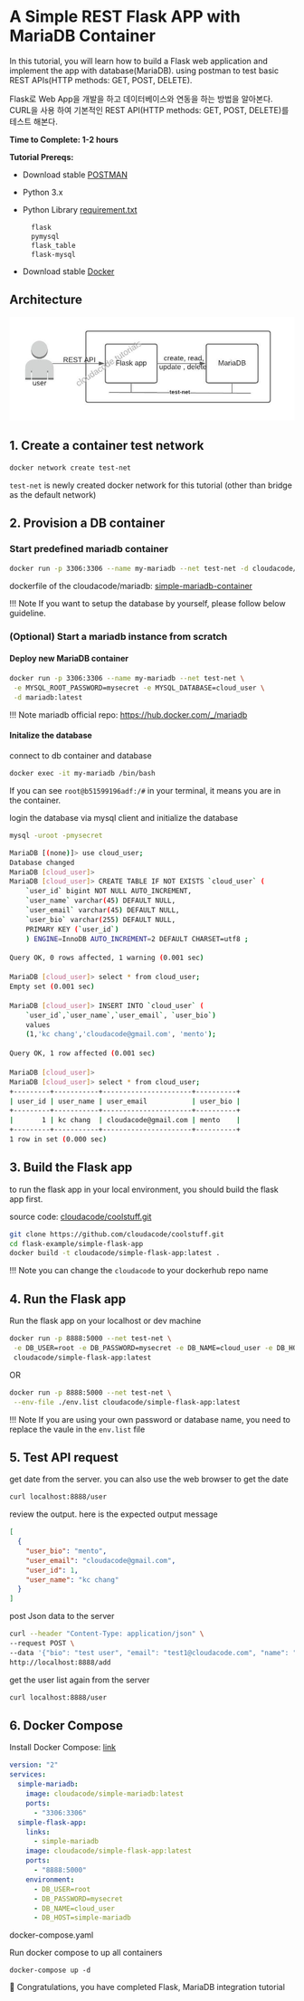 # A Simple REST Flask APP with MariaDB Container

In this tutorial, you will learn how to build a Flask web application and implement the app with database(MariaDB). using postman to test basic REST APIs(HTTP methods: GET, POST, DELETE).

Flask로 Web App을 개발을 하고 데이터베이스와 연동을 하는 방법을 알아본다. CURL을 사용 하여 기본적인 REST API(HTTP methods: GET, POST, DELETE)를 테스트 해본다.

**Time to Complete: 1-2 hours**

**Tutorial Prereqs:**

- Download stable [POSTMAN](https://www.postman.com/downloads/)
- Python 3.x
- Python Library [requirement.txt](https://github.com/cloudacode/coolstuff/blob/main/flask-example/simple-flask-app/requirements.txt)

        flask
        pymysql
        flask_table
        flask-mysql

- Download stable [Docker](https://docs.docker.com/get-docker/)

## Architecture

![docker-flask-mariadb](../assets/docker-flask-mariadb.jpeg)

## 1. Create a container test network

```bash
docker network create test-net
```
`test-net` is newly created docker network for this tutorial (other than bridge as the default network)

## 2. Provision a DB container

### Start predefined mariadb container

```bash
docker run -p 3306:3306 --name my-mariadb --net test-net -d cloudacode/simple-mariadb:latest
```

dockerfile of the cloudacode/mariadb: [simple-mariadb-container](https://github.com/cloudacode/coolstuff/tree/main/flask-example/simple-mariadb-app)

!!! Note
    If you want to setup the database by yourself, please follow below guideline.

### (Optional) Start a mariadb instance from scratch

#### Deploy new MariaDB container

```bash
docker run -p 3306:3306 --name my-mariadb --net test-net \
 -e MYSQL_ROOT_PASSWORD=mysecret -e MYSQL_DATABASE=cloud_user \
 -d mariadb:latest
```

!!! Note
    mariadb official repo: https://hub.docker.com/_/mariadb

#### Initalize the database

connect to db container and database
```bash
docker exec -it my-mariadb /bin/bash
```

If you can see `root@b51599196adf:/#` in your terminal, it means you are in the container.

login the database via mysql client and initialize the database

```bash
mysql -uroot -pmysecret
```

```bash
MariaDB [(none)]> use cloud_user;
Database changed
MariaDB [cloud_user]>
MariaDB [cloud_user]> CREATE TABLE IF NOT EXISTS `cloud_user` (
    `user_id` bigint NOT NULL AUTO_INCREMENT,
    `user_name` varchar(45) DEFAULT NULL,
    `user_email` varchar(45) DEFAULT NULL,
    `user_bio` varchar(255) DEFAULT NULL,
    PRIMARY KEY (`user_id`)
    ) ENGINE=InnoDB AUTO_INCREMENT=2 DEFAULT CHARSET=utf8 ;

Query OK, 0 rows affected, 1 warning (0.001 sec)

MariaDB [cloud_user]> select * from cloud_user;
Empty set (0.001 sec)

MariaDB [cloud_user]> INSERT INTO `cloud_user` (
    `user_id`,`user_name`,`user_email`, `user_bio`)
    values
    (1,'kc chang','cloudacode@gmail.com', 'mento');

Query OK, 1 row affected (0.001 sec)

MariaDB [cloud_user]>
MariaDB [cloud_user]> select * from cloud_user;
+---------+-----------+----------------------+----------+
| user_id | user_name | user_email           | user_bio |
+---------+-----------+----------------------+----------+
|       1 | kc chang  | cloudacode@gmail.com | mento    |
+---------+-----------+----------------------+----------+
1 row in set (0.000 sec)

```

## 3. Build the Flask app

to run the flask app in your local environment, you should build the flask app first.

source code: [cloudacode/coolstuff.git](https://github.com/cloudacode/coolstuff)

```bash
git clone https://github.com/cloudacode/coolstuff.git
cd flask-example/simple-flask-app
docker build -t cloudacode/simple-flask-app:latest .
```

!!! Note
    you can change the `cloudacode` to your dockerhub repo name

## 4. Run the Flask app

Run the flask app on your localhost or dev machine

```bash
docker run -p 8888:5000 --net test-net \
 -e DB_USER=root -e DB_PASSWORD=mysecret -e DB_NAME=cloud_user -e DB_HOST=simple-mariadb \
 cloudacode/simple-flask-app:latest
```
OR
```bash
docker run -p 8888:5000 --net test-net \
 --env-file ./env.list cloudacode/simple-flask-app:latest
```

!!! Note
    If you are using your own password or database name, you need to replace the vaule in the `env.list` file

## 5. Test API request

get date from the server. you can also use the web browser to get the date
```bash
curl localhost:8888/user
```

review the output. here is the expected output message
```json
[
  {
    "user_bio": "mento",
    "user_email": "cloudacode@gmail.com",
    "user_id": 1,
    "user_name": "kc chang"
  }
]
```

post Json data to the server
```bash
curl --header "Content-Type: application/json" \
--request POST \
--data '{"bio": "test user", "email": "test1@cloudacode.com", "name": "test1"}' \
http://localhost:8888/add
```

get the user list again from the server
```bash
curl localhost:8888/user
```

## 6. Docker Compose

Install Docker Compose: [link](https://docs.docker.com/compose/install/)

```yaml
version: "2"
services:
  simple-mariadb:
    image: cloudacode/simple-mariadb:latest
    ports:
      - "3306:3306"
  simple-flask-app:
    links:
      - simple-mariadb
    image: cloudacode/simple-flask-app:latest
    ports:
      - "8888:5000"
    environment:
      - DB_USER=root
      - DB_PASSWORD=mysecret
      - DB_NAME=cloud_user
      - DB_HOST=simple-mariadb
```
docker-compose.yaml

Run docker compose to up all containers
```
docker-compose up -d
```

🎉 Congratulations, you have completed Flask, MariaDB integration tutorial
